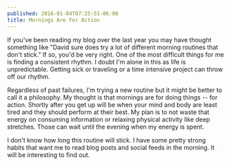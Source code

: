 ```yaml
---
published: 2016-01-04T07:25:51-06:00
title: Mornings Are For Action
---
```

If you've been reading my blog over the last year you may have thought something like "David sure does try a lot of different morning routines that don't stick." If so, you'd be very right. One of the most difficult things for me is finding a consistent rhythm. I doubt I'm alone in this as life is unpredictable. Getting sick or traveling or a time intensive project can throw off our rhythm.

Regardless of past failures, I'm trying a new routine but it might be better to call it a philosophy. My thought is that mornings are for doing things -- for action. Shortly after you get up will be when your mind and body are least tired and they should perform at their best. My plan is to not waste that energy on consuming information or relaxing physical activity like deep stretches. Those can wait until the evening when my energy is spent.

I don't know how long this routine will stick. I have some pretty strong habits that want me to read blog posts and social feeds in the morning. It will be interesting to find out.
